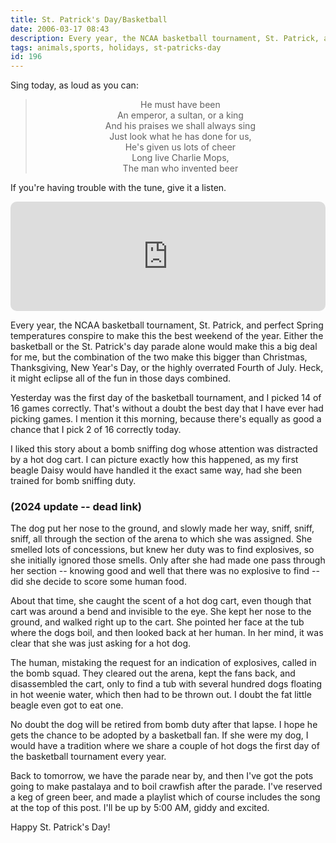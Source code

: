 ```yaml
---
title: St. Patrick's Day/Basketball
date: 2006-03-17 08:43
description: Every year, the NCAA basketball tournament, St. Patrick, and perfect Spring temperatures conspire to make this the best weekend of the year.  Either the basketball or the St. Patrick's day parade alone would make this a big deal for me, but the combination of the two make this bigger than Christmas, Thanksgiving, New Year's Day, or the highly overrated Fourth of July.  Heck, it might eclipse all of the fun in those days combined.
tags: animals,sports, holidays, st-patricks-day
id: 196
---
```

Sing today, as loud as you can:

<blockquote style="text-align: center">He must have been<br>
An emperor, a sultan, or a king<br>
And his praises we shall always sing<br>
Just look what he has done for us,<br>
He's given us lots of cheer<br>
Long live Charlie Mops, <br>
The man who invented beer</blockquote>

If you're having trouble with the tune, give it a listen.  

<iframe allow="autoplay *; encrypted-media *; fullscreen *; clipboard-write" frameborder="0" height="175" style="width:100%;max-width:660px;overflow:hidden;border-radius:10px;" sandbox="allow-forms allow-popups allow-same-origin allow-scripts allow-storage-access-by-user-activation allow-top-navigation-by-user-activation" src="https://embed.music.apple.com/us/album/beer-beer-beer/192795236?i=192795261"></iframe>

Every year, the NCAA basketball tournament, St. Patrick, and perfect Spring temperatures conspire to make this the best weekend of the year.  Either the basketball or the St. Patrick's day parade alone would make this a big deal for me, but the combination of the two make this bigger than Christmas, Thanksgiving, New Year's Day, or the highly overrated Fourth of July.  Heck, it might eclipse all of the fun in those days combined.

Yesterday was the first day of the basketball tournament, and I picked 14 of 16 games correctly.  That's without a doubt the best day that I have ever had picking games.  I mention it this morning, because there's equally as good a chance that I pick 2 of 16 correctly today.

I liked this story about a bomb sniffing dog whose attention was distracted by a hot dog cart.  I can picture exactly how this happened, as my first beagle Daisy would have handled it the exact same way, had she been trained for bomb sniffing duty.

<h3>(2024 update -- dead link)</h3>

The dog put her nose to the ground, and slowly made her way, sniff, sniff, sniff, all through the section of the arena to which she was assigned.  She smelled lots of concessions, but knew her duty was to find explosives, so she initially ignored those smells.  Only after she had made one pass through her section -- knowing good and well that there was no explosive to find -- did she decide to score some human food.

About that time, she caught the scent of a hot dog cart, even though that cart was around a bend and invisible to the eye.  She kept her nose to the ground, and walked right up to the cart.  She pointed her face at the tub where the dogs boil, and then looked back at her human.  In her mind, it was clear that she was just asking for a hot dog.

The human, mistaking the request for an indication of explosives, called in the bomb squad.  They cleared out the arena, kept the fans back, and disassembled the cart, only to find a tub with several hundred dogs floating in hot weenie water, which then had to be thrown out.  I doubt the fat little beagle even got to eat one.

No doubt the dog will be retired from bomb duty after that lapse.  I hope he gets the chance to be adopted by a basketball fan.  If she were my dog, I would have a tradition where we share a couple of hot dogs the first day of the basketball tournament every year.

Back to tomorrow, we have the parade near by, and then I've got the pots going to make pastalaya and to boil crawfish after the parade.  I've reserved a keg of green beer, and made a playlist which of course includes the song at the top of this post.  I'll be up by 5:00 AM, giddy and excited.

Happy St. Patrick's Day!